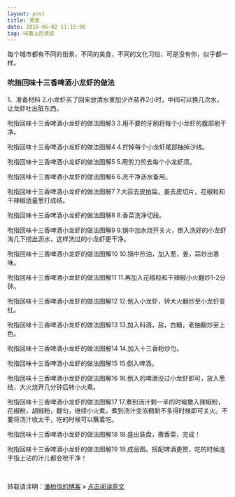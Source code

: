 ```yaml
---
layout: post
title: 美食
date: 2016-06-02 11:15:06 
tag: 味蕾上的诱惑
---
```


每个城市都有不同的街景，不同的美食，不同的文化习俗，可是没有你，似乎都一样。

### 吮指回味十三香啤酒小龙虾的做法
1、准备材料
2.小龙虾买了回来放清水里加少许盐养2小时，中间可以换几次水，让龙虾吐出脏东西。

吮指回味十三香啤酒小龙虾的做法图解3
3.用不要的牙刷将每个小龙虾的腹部刷干净。

吮指回味十三香啤酒小龙虾的做法图解4
4.拧掉每个小龙虾尾部抽掉沙线。

吮指回味十三香啤酒小龙虾的做法图解5
5.用剪刀煎去每个小龙虾须。

吮指回味十三香啤酒小龙虾的做法图解6
6.洗干净沥水备用。

吮指回味十三香啤酒小龙虾的做法图解7
7.大蒜去皮拍扁，姜去皮切片，花椒粒和干辣椒适量葱打成结。

吮指回味十三香啤酒小龙虾的做法图解8
8.香菜洗净切段。

吮指回味十三香啤酒小龙虾的做法图解9
9.锅中加水烧开关火，倒入洗好的小龙虾淘几下捞出沥水，这样洗过的小龙虾更干净。

吮指回味十三香啤酒小龙虾的做法图解10
10.锅中热油，加入葱，姜，蒜炒出香味。

吮指回味十三香啤酒小龙虾的做法图解11
11.再加入花椒粒和干辣椒小火翻炒1-2分钟。

吮指回味十三香啤酒小龙虾的做法图解12
12.倒入小龙虾，转大火翻炒至小龙虾变红。

吮指回味十三香啤酒小龙虾的做法图解13
13.加入料酒，盐，白糖，老抽翻炒至上色。

吮指回味十三香啤酒小龙虾的做法图解14
14.加入十三香粉炒匀。

吮指回味十三香啤酒小龙虾的做法图解15
15.倒入啤酒。

吮指回味十三香啤酒小龙虾的做法图解16
16.倒入的啤酒没过小龙虾即可，放入葱结，大火烧开几分钟后转小火煮。

吮指回味十三香啤酒小龙虾的做法图解17
17.煮到汤汁剩一半的时候撒入辣椒粉，花椒粉，胡椒粉，翻匀，继续小火煮。煮到汤汁变浓稠剩不多得时候即可关火。不要将汤汁收太干，吃的时候可以蘸着吃。

吮指回味十三香啤酒小龙虾的做法图解18
18.盛出装盘，撒香菜，完成！

吮指回味十三香啤酒小龙虾的做法图解19
19.成品图。搭配啤酒更赞，吃的时候连手指上沾的汁儿都会吮干净！


 


<br>

转载请注明：[潘柏信的博客](http://baixin) » [点击阅读原文](http://baixin.io/2016/06/Develop_Tool/)
